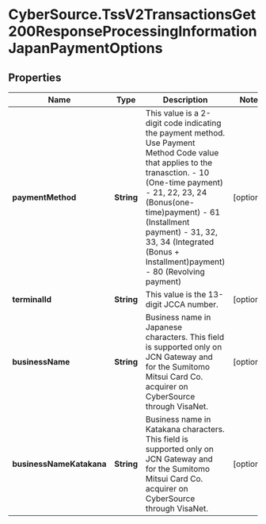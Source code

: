 # CyberSource.TssV2TransactionsGet200ResponseProcessingInformationJapanPaymentOptions

## Properties
Name | Type | Description | Notes
------------ | ------------- | ------------- | -------------
**paymentMethod** | **String** | This value is a 2-digit code indicating the payment method. Use Payment Method Code value that applies to the tranasction. - 10 (One-time payment) - 21, 22, 23, 24  (Bonus(one-time)payment) - 61 (Installment payment) - 31, 32, 33, 34  (Integrated (Bonus + Installment)payment) - 80 (Revolving payment)  | [optional] 
**terminalId** | **String** | This value is the 13-digit JCCA number. | [optional] 
**businessName** | **String** | Business name in Japanese characters. This field is supported only on JCN Gateway and for the Sumitomo Mitsui Card Co. acquirer on CyberSource through VisaNet.  | [optional] 
**businessNameKatakana** | **String** | Business name in Katakana characters. This field is supported only on JCN Gateway and for the Sumitomo Mitsui Card Co. acquirer on CyberSource through VisaNet.  | [optional] 


